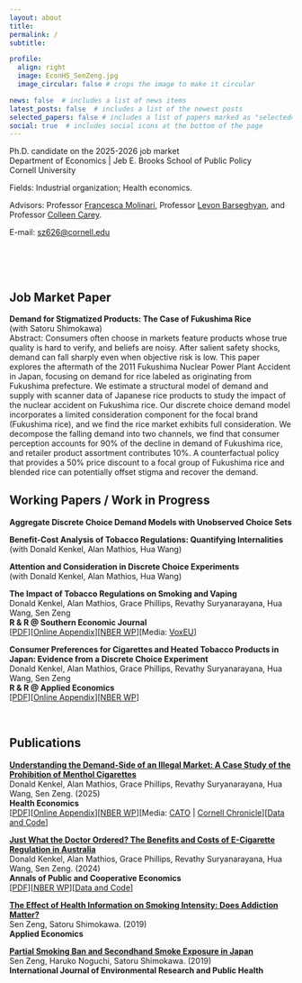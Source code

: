 ```yaml
---
layout: about
title: 
permalink: /
subtitle: 

profile:
  align: right
  image: EconHS_SenZeng.jpg
  image_circular: false # crops the image to make it circular

news: false  # includes a list of news items
latest_posts: false  # includes a list of the newest posts
selected_papers: false # includes a list of papers marked as "selected={true}"
social: true  # includes social icons at the bottom of the page
---
```


<!-- bundle exec jekyll serve
bin/deploy --user
git push -->


Ph.D. candidate on the 2025-2026 job market \
Department of Economics | Jeb E. Brooks School of Public Policy \
Cornell University

Fields: Industrial organization; Health economics.

Advisors: Professor [Francesca Molinari](https://molinari.economics.cornell.edu/index.html), Professor [Levon Barseghyan](https://barseghyan.economics.cornell.edu/index.html), and Professor [Colleen Carey](https://sites.google.com/site/colleenmariecarey/).

E-mail: [sz626@cornell.edu](sz626@cornell.edu)  

<!-- ###[<a href="https://sen-zeng.github.io/assets/pdf/CV_SenZeng.pdf" target="_blank">CV</a>]-->

<br><br><br>


## Job Market Paper
**Demand for Stigmatized Products: The Case of Fukushima Rice** \
(with Satoru Shimokawa) \
Abstract: Consumers often choose in markets feature products whose true quality is hard to verify, and beliefs are noisy. After salient safety shocks, demand can fall sharply even when objective risk is low. This paper explores the aftermath of the 2011 Fukushima Nuclear Power Plant Accident in Japan, focusing on demand for rice labeled as originating from Fukushima prefecture. We estimate a structural model of demand and supply with scanner data of Japanese rice products to study the impact of the nuclear accident on Fukushima rice. Our discrete choice demand model incorporates a limited consideration component for the focal brand (Fukushima rice), and we find the rice market exhibits full consideration. We decompose the falling demand into two channels, we find that consumer perception accounts for 90% of the decline in demand of
Fukushima rice, and retailer product assortment contributes 10%. A counterfactual policy that provides a 50% price discount to a focal group of Fukushima rice and blended rice can potentially offset stigma and recover the demand.


## Working Papers / Work in Progress

<!-- ###[<a href="https://sen-zeng.github.io/assets/pdf/NBERw31534.pdf" target="_blank">PDF</a>]-->
**Aggregate Discrete Choice Demand Models with Unobserved Choice Sets**

**Benefit-Cost Analysis of Tobacco Regulations: Quantifying Internalities** \
(with Donald Kenkel, Alan Mathios, Hua Wang)

**Attention and Consideration in Discrete Choice Experiments** \
(with Donald Kenkel, Alan Mathios, Hua Wang) 

**The Impact of Tobacco Regulations on Smoking and Vaping** \
Donald Kenkel, Alan Mathios, Grace Phillips, Revathy Suryanarayana, Hua Wang, Sen Zeng \
**R & R @ Southern Economic Journal** \
[<a href="https://sen-zeng.github.io/assets/pdf/JLEresubmitnoappendixnew.pdf" target="_blank">PDF</a>][<a href="https://sen-zeng.github.io/assets/pdf/JLEOnlineAppendix.pdf" target="_blank">Online Appendix</a>][[NBER WP](https://www.nber.org/papers/w31534)][Media: [VoxEU](https://cepr.org/voxeu/columns/fear-or-knowledge-impact-graphic-cigarette-warnings-tobacco-product-choices#:~:text=Compared%20to%20those%20who%20were,harmful%20e%2Dcigarettes%20or%20quitting.)]

**Consumer Preferences for Cigarettes and Heated Tobacco Products in Japan: Evidence from a Discrete Choice Experiment** \
Donald Kenkel, Alan Mathios, Grace Phillips, Revathy Suryanarayana, Hua Wang, Sen Zeng \
**R & R @ Applied Economics** \
[<a href="https://sen-zeng.github.io/assets/pdf/DCE_JManuscript.pdf" target="_blank">PDF</a>][<a href="https://sen-zeng.github.io/assets/pdf/DCE_JOnlineAppendix_AE.pdf" target="_blank">Online Appendix</a>][[NBER WP](https://www.nber.org/papers/w33301)]

<br>

## Publications

**[Understanding the Demand-Side of an Illegal Market: A Case Study of the Prohibition of Menthol Cigarettes](http://doi.org/10.1002/hec.4937)** \
Donald Kenkel, Alan Mathios, Grace Phillips, Revathy Suryanarayana, Hua Wang, Sen Zeng. (2025) \
**Health Economics** \
[<a href="https://sen-zeng.github.io/assets/pdf/Kenkel_et_al(HE2025)_manuscript.pdf" target="_blank">PDF</a>][<a href="https://sen-zeng.github.io/assets/pdf/Kenkel_et_al(HE2025)_appendix.pdf" target="_blank">Online Appendix</a>][[NBER WP](https://www.nber.org/papers/w32148)][Media: [CATO](https://www.cato.org/research-briefs-economic-policy/prohibition-menthol-cigarettes?utm_campaign=Research%20Briefs%20in%20Economic%20Policy&utm_medium=email&_hsenc=p2ANqtz--60fp9A1FBQCF4kpZkqFXCIHqGAaMnLL6khcQz7vlOaMUNCApNxrCR8oTNiqsA1Bbd7Bh8l6Oyz5us1yDZlhw7hbqZ0Q&_hsmi=312518369&utm_content=312518369&utm_source=hs_email) | [Cornell Chronicle](https://news.cornell.edu/stories/2025/02/illegal-market-would-blunt-benefit-menthol-cigarette-ban)][[Data and Code](https://drive.google.com/file/d/1H5OVEq73POFucPnIHEWIL0we_6L2JLVn/view)]


**[Just What the Doctor Ordered? The Benefits and Costs of E-Cigarette Regulation in Australia](http://doi.org/10.1111/apce.12495)** \
Donald Kenkel, Alan Mathios, Grace Phillips, Revathy Suryanarayana, Hua Wang, Sen Zeng. (2024) \
**Annals of Public and Cooperative Economics** \
[<a href="https://sen-zeng.github.io/assets/pdf/AustraliaManuscript.pdf" target="_blank">PDF</a>][[NBER WP](https://www.nber.org/papers/w32654)][[Data and Code](https://drive.google.com/file/d/1IYMm_TItt7MEjqFYn8s9uSxWovLMt5Fi/view)]


**[The Effect of Health Information on Smoking Intensity: Does Addiction Matter?](https://doi.org/10.1080/00036846.2019.1691141)** \
Sen Zeng, Satoru Shimokawa. (2019) \
**Applied Economics**


**[Partial Smoking Ban and Secondhand Smoke Exposure in Japan](https://doi.org/10.3390/ijerph16152804)** \
Sen Zeng, Haruko Noguchi, Satoru Shimokawa. (2019) \
**International Journal of Environmental Research and Public Health**


